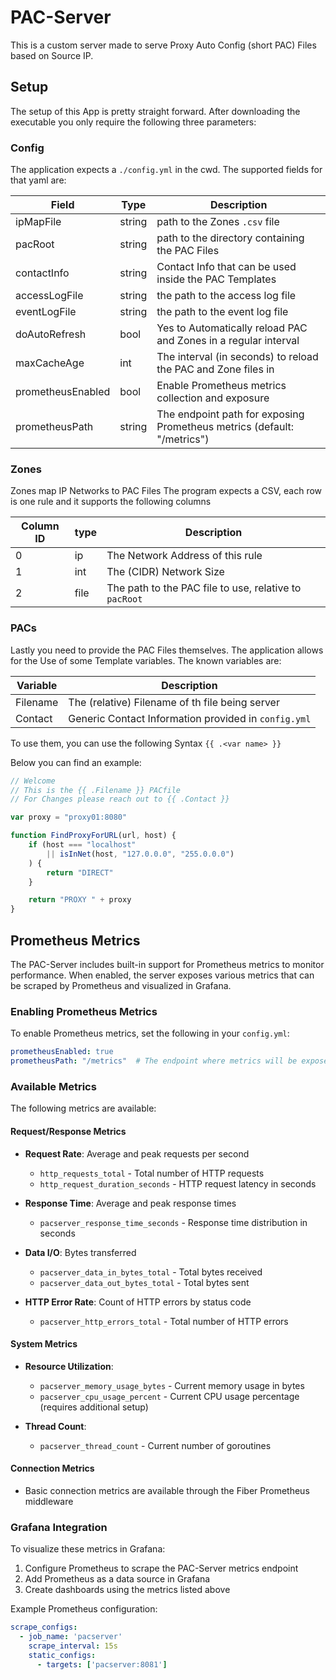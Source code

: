 # PAC-Server
This is a custom server made to serve Proxy Auto Config (short PAC) Files based on Source IP.

## Setup
The setup of this App is pretty straight forward.
After downloading the executable you only require the following three parameters:

### Config
The application expects a `./config.yml` in the cwd.
The supported fields for that yaml are:

| Field         | Type   | Description                                                     |
|---------------|--------|-----------------------------------------------------------------|
| ipMapFile     | string | path to the Zones `.csv` file                                   |
| pacRoot       | string | path to the directory containing the PAC Files                  |
| contactInfo   | string | Contact Info that can be used inside the PAC Templates          |
| accessLogFile | string | the path to the access log file                                 |
| eventLogFile  | string | the path to the event log file                                  |
| doAutoRefresh | bool   | Yes to Automatically reload PAC and Zones in a regular interval |
| maxCacheAge   | int    | The interval (in seconds) to reload the PAC and Zone files in   |
| prometheusEnabled | bool | Enable Prometheus metrics collection and exposure |
| prometheusPath | string | The endpoint path for exposing Prometheus metrics (default: "/metrics") |

### Zones
Zones map IP Networks to PAC Files
The program expects a CSV, each row is one rule and it supports the following columns

| Column ID | type | Description                                                                                                                                      |
|-----------|------|--------------------------------------------------------------------------------------------------------------------------------------------------|
| 0         | ip   | The Network Address of this rule                                                                                                                 |
| 1         | int  | The (CIDR) Network Size                                                                                                                          |
| 2         | file | The path to the PAC file to use, relative to `pacRoot`                                                                                           |

### PACs
Lastly you need to provide the PAC Files themselves.
The application allows for the Use of some Template variables.
The known variables are:

| Variable | Description                                          |
|----------|------------------------------------------------------|
| Filename | The (relative) Filename of th file being server      |
| Contact  | Generic Contact Information provided in `config.yml` |

To use them, you can use the following Syntax `{{ .<var name> }}`

Below you can find an example:

```js
// Welcome
// This is the {{ .Filename }} PACfile
// For Changes please reach out to {{ .Contact }}

var proxy = "proxy01:8080"

function FindProxyForURL(url, host) {
    if (host === "localhost"
        || isInNet(host, "127.0.0.0", "255.0.0.0")
    ) {
        return "DIRECT"
    }

    return "PROXY " + proxy
}
```

## Prometheus Metrics

The PAC-Server includes built-in support for Prometheus metrics to monitor performance. When enabled, the server exposes various metrics that can be scraped by Prometheus and visualized in Grafana.

### Enabling Prometheus Metrics

To enable Prometheus metrics, set the following in your `config.yml`:

```yaml
prometheusEnabled: true
prometheusPath: "/metrics"  # The endpoint where metrics will be exposed
```

### Available Metrics

The following metrics are available:

#### Request/Response Metrics
- **Request Rate**: Average and peak requests per second
  - `http_requests_total` - Total number of HTTP requests
  - `http_request_duration_seconds` - HTTP request latency in seconds

- **Response Time**: Average and peak response times
  - `pacserver_response_time_seconds` - Response time distribution in seconds

- **Data I/O**: Bytes transferred
  - `pacserver_data_in_bytes_total` - Total bytes received
  - `pacserver_data_out_bytes_total` - Total bytes sent

- **HTTP Error Rate**: Count of HTTP errors by status code
  - `pacserver_http_errors_total` - Total number of HTTP errors

#### System Metrics
- **Resource Utilization**:
  - `pacserver_memory_usage_bytes` - Current memory usage in bytes
  - `pacserver_cpu_usage_percent` - Current CPU usage percentage (requires additional setup)

- **Thread Count**:
  - `pacserver_thread_count` - Current number of goroutines

#### Connection Metrics
- Basic connection metrics are available through the Fiber Prometheus middleware

### Grafana Integration

To visualize these metrics in Grafana:

1. Configure Prometheus to scrape the PAC-Server metrics endpoint
2. Add Prometheus as a data source in Grafana
3. Create dashboards using the metrics listed above

Example Prometheus configuration:

```yaml
scrape_configs:
  - job_name: 'pacserver'
    scrape_interval: 15s
    static_configs:
      - targets: ['pacserver:8081']
```
